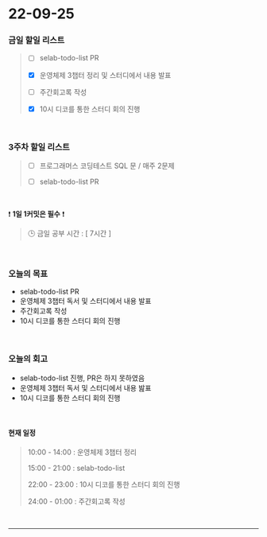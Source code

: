 # 22-09-25

### 금일 할일 리스트
> - [ ]  selab-todo-list PR
>
> - [x]  운영체제 3챕터 정리 및 스터디에서 내용 발표
>
> - [ ]  주간회고록 작성
>
> - [x]  10시 디코를 통한 스터디 회의 진행

<br/>

### 3주차 할일 리스트  

> - [ ]  프로그래머스 코딩테스트 SQL 문 / 매주 2문제  
>
> - [ ]  selab-todo-list PR

<br/>

❗ **1일 1커밋은 필수** ❗
> 🕒 금일 공부 시간 :  [ 7시간 ]    
  
<br/>

### 오늘의 목표
- selab-todo-list PR
- 운영체제 3챕터 독서 및 스터디에서 내용 발표
- 주간회고록 작성
- 10시 디코를 통한 스터디 회의 진행

<br>

### 오늘의 회고
- selab-todo-list 진행, PR은 하지 못하였음
- 운영체제 3챕터 독서 및 스터디에서 내용 밢표
- 10시 디코를 통한 스터디 회의 진행


<br>

#### 현재 일정  
> 10:00 - 14:00 : 운영체제 3챕터 정리
>
> 15:00 - 21:00 : selab-todo-list
>
> 22:00 - 23:00 : 10시 디코를 통한 스터디 회의 진행
>
> 24:00 - 01:00 : 주간회고록 작성

<br/>

------------  